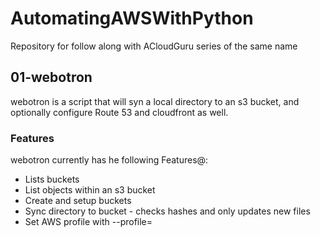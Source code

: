 # AutomatingAWSWithPython
Repository for follow along with ACloudGuru series of the same name

## 01-webotron

webotron is a script that will syn a local directory to an s3 bucket, and optionally configure Route 53 and cloudfront as well.

### Features

webotron currently has he following Features@:

- Lists buckets
- List objects within an s3 bucket
- Create and setup buckets
- Sync directory to bucket - checks hashes and only updates new files
- Set AWS profile with --profile=<profilename>
